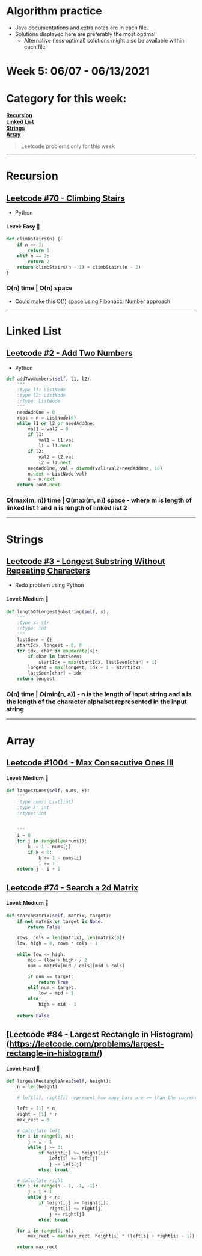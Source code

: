 # Algorithm practice

* Java documentations and extra notes are in each file.
* Solutions displayed here are preferably the most optimal
    * Alternative (less optimal) solutions might also be available within each 
    file

# Week 5: 06/07 - 06/13/2021

# Category for this week:
**[Recursion](#recursion)**<br>
**[Linked List](#linked-list)**<br>
**[Strings](#strings)**<br>
**[Array](#array)**<br>

> Leetcode problems only for this week

---

# Recursion

## [Leetcode #70 - Climbing Stairs](https://leetcode.com/problems/climbing-stairs/)
* Python

#### Level: Easy 📗

```python
def climbStairs(n) {
    if n == 1:
        return 1
    elif n == 2:
        return 2
    return climbStairs(n - 1) + climbStairs(n - 2)
}
```

### O(n) time | O(n) space
* Could make this O(1) space using Fibonacci Number approach

---

# Linked List

## [Leetcode #2 - Add Two Numbers](https://leetcode.com/problems/add-two-numbers/)
* Python

```python
def addTwoNumbers(self, l1, l2):
    """
    :type l1: ListNode
    :type l2: ListNode
    :rtype: ListNode
    """
    needAddOne = 0
    root = n = ListNode(0)
    while l1 or l2 or needAddOne:
        val1 = val2 = 0
        if l1:
            val1 = l1.val
            l1 = l1.next
        if l2:
            val2 = l2.val
            l2 = l2.next
        needAddOne, val = divmod(val1+val2+needAddOne, 10)
        n.next = ListNode(val)
        n = n.next
    return root.next
```

### O(max(m, n)) time | O(max(m, n)) space - where m is length of linked list 1 and n is length of linked list 2

---

# Strings

## [Leetcode #3 - Longest Substring Without Repeating Characters](https://leetcode.com/problems/longest-substring-without-repeating-characters/)
* Redo problem using Python

#### Level: Medium 📘

```python
def lengthOfLongestSubstring(self, s):
    """
    :type s: str
    :rtype: int
    """
    lastSeen = {}
    startIdx, longest = 0, 0
    for idx, char in enumerate(s):
        if char in lastSeen:
            startIdx = max(startIdx, lastSeen[char] + 1)
        longest = max(longest, idx + 1 - startIdx)
        lastSeen[char] = idx
    return longest
```

### O(n) time | O(min(n, a)) - n is the length of input string and a is the length of the character alphabet represented in the input string

---

# Array

## [Leetcode #1004 - Max Consecutive Ones III](https://leetcode.com/problems/max-consecutive-ones-iii/)

#### Level: Medium 📘

```python
def longestOnes(self, nums, k):
    """
    :type nums: List[int]
    :type k: int
    :rtype: int
    
    
    """
    i = 0
    for j in range(len(nums)):
        k -= 1 - nums[j]
        if k < 0:
            k += 1 - nums[i]
            i += 1
    return j - i + 1
```

## [Leetcode #74 - Search a 2d Matrix](https://leetcode.com/problems/search-a-2d-matrix/)

#### Level: Medium 📘

```python
def searchMatrix(self, matrix, target):
    if not matrix or target is None:
        return False

    rows, cols = len(matrix), len(matrix[0])
    low, high = 0, rows * cols - 1
    
    while low <= high:
        mid = (low + high) / 2
        num = matrix[mid / cols][mid % cols]

        if num == target:
            return True
        elif num < target:
            low = mid + 1
        else:
            high = mid - 1
    
    return False
```

## [Leetcode #84 - Largest Rectangle in Histogram)(https://leetcode.com/problems/largest-rectangle-in-histogram/)

#### Level: Hard 📕

```python
def largestRectangleArea(self, height):
    n = len(height)

    # left[i], right[i] represent how many bars are >= than the current bar

    left = [1] * n
    right = [1] * n
    max_rect = 0

    # calculate left
    for i in range(0, n):
        j = i - 1
        while j >= 0:
            if height[j] >= height[i]:
                left[i] += left[j]
                j -= left[j]
            else: break

    # calculate right
    for i in range(n - 1, -1, -1):
        j = i + 1
        while j < n:
            if height[j] >= height[i]:
                right[i] += right[j]
                j += right[j]
            else: break

    for i in range(0, n):
        max_rect = max(max_rect, height[i] * (left[i] + right[i] - 1))

    return max_rect
```


